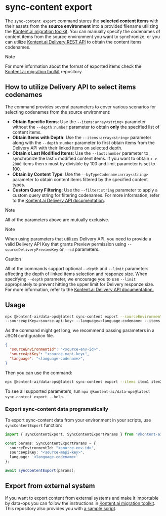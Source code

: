# sync-content export

The `sync-content export` command stores the **selected content items** with their assets from the **source environment** into a provided filename utilizing the [Kontent.ai migration toolkit](https://github.com/kontent-ai/kontent-ai-migration-toolkit). You can manually specify the codenames of content items from the source environment you want to synchronize, or you can utilize [Kontent.ai Delivery REST API](https://kontent.ai/learn/docs/apis/openapi/delivery-api/) to obtain the content items codenames.

> [!NOTE]
> For more information about the format of exported items check the [Kontent.ai migration toolkit](https://github.com/kontent-ai/kontent-ai-migration-toolkit) repository.

## How to utilize Delivery API to select items codenames
The command provides several parameters to cover various scenarios for selecting codenames from the source environment:
- **Obtain Specific Items**: Use the `--items:array<string>` parameter without the `--depth:number` parameter to obtain **only** the specified list of content items.
- **Obtain Items with Depth**: Use the `--items:array<string>` parameter along with the `--depth:number` parameter to first obtain items from the Delivery API with their linked items on selected depth.
- **Obtain x Last Modified Items**: Use the `--last:number` parameter to synchronize the last `x` modified content items. If you want to obtain `x > 2000` items then `x` must by divisible by 100 and limit parameter is set to 100.
- **Obtain by Content Type**: Use the `--byTypeCodename:array<string>` parameter to obtain content items filtered by the specified content types.
- **Custom Query Filtering**: Use the `--filter:string` parameter to apply a custom query string for filtering codenames. For more information, refer to the [Kontent.ai Delivery API documentation](https://kontent.ai/learn/docs/apis/openapi/delivery-api/).

> [!NOTE]
> All of the parameters above are mutually exclusive.

> [!NOTE]
> When using parameters that utilizes Delivery API, you need to provide a valid Delivery API Key that grants Preview permission using `--sourceDeliveryPreviewKey` or `--sd` parameters.

> [!CAUTION]
> All of the commands support optional `--depth` and `--limit` parameters affecting the depth of linked items selection and responze size. When specifying `--depth` parameter, we encourage you to use `--limit` appropriately to prevent hitting the upper limit for Delivery responze size. For more information, refer to the [Kontent.ai Delivery API documentation.](https://kontent.ai/learn/docs/apis/openapi/delivery-api/#section/Response-size)
  
## Usage
```bash
npx @kontent-ai/data-ops@latest sync-content export --sourceEnvironmentId=<source-environment-id>
--sourceApiKey=<source-api-key> --language=<language-codename> --items item1 item2 item3
```

As the command might get long, we recommend passing parameters in a JSON configuration file.
```JSON
{
  "sourceEnvironmentId": "<source-env-id>",
  "sourceApiKey": "<source-mapi-key>",
  "language": "<language-codename>",
}
```
Then you can use the command: 

```bash
npx @kontent-ai/data-ops@latest sync-content export --items item1 item2 item3 --configFile=params.json
```

To see all supported parameters, run `npx @kontent-ai/data-ops@latest sync-content export --help`.

### Export sync-content data programatically

To export sync-content data from your environment in your scripts, use `syncContentExport` function:

```ts
import { syncContentExport, SyncContentExportParams } from "@kontent-ai/data-ops";

const params: SyncContentExportParams = {
  sourceEnvironmentId: "<source-env-id>",
  sourceApiKey: "<source-mapi-key>",
  language: '<language-codename>'
};

await syncContentExport(params);
```

## Export from external system

If you want to export content from external systems and make it importable by data-ops you can follow the instructions in [Kontent.ai migration toolkit](https://github.com/kontent-ai/kontent-ai-migration-toolkit/blob/main/samples/migrate-from-external-system.ts). This repository also provides you with [a sample script](https://github.com/kontent-ai/kontent-ai-migration-toolkit/blob/main/samples/migrate-from-external-system.ts).